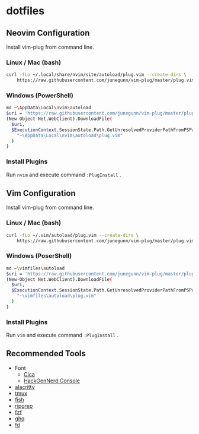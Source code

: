 # dotfiles

## Neovim Configuration
Install vim-plug from command line.

### Linux / Mac (bash)
```sh
curl -fLo ~/.local/share/nvim/site/autoload/plug.vim --create-dirs \
    https://raw.githubusercontent.com/junegunn/vim-plug/master/plug.vim
```

### Windows (PowerShell)
```sh
md ~\AppData\Local\nvim\autoload
$uri = 'https://raw.githubusercontent.com/junegunn/vim-plug/master/plug.vim'
(New-Object Net.WebClient).DownloadFile(
  $uri,
  $ExecutionContext.SessionState.Path.GetUnresolvedProviderPathFromPSPath(
    "~\AppData\Local\nvim\autoload\plug.vim"
  )
)
```

### Install Plugins
Run `nvim` and execute  command `:PlugInstall` .

## Vim Configuration
Install vim-plug from command line.

### Linux / Mac (bash)
```sh
curl -fLo ~/.vim/autoload/plug.vim --create-dirs \
    https://raw.githubusercontent.com/junegunn/vim-plug/master/plug.vim
```

### Windows (PoserShell)
```sh
md ~\vimfiles\autoload
$uri = 'https://raw.githubusercontent.com/junegunn/vim-plug/master/plug.vim'
(New-Object Net.WebClient).DownloadFile(
  $uri,
  $ExecutionContext.SessionState.Path.GetUnresolvedProviderPathFromPSPath(
    "~\vimfiles\autoload\plug.vim"
  )
)
```

### Install Plugins
Run `vim` and execute  command `:PlugInstall` .

## Recommended Tools
* Font
    * [Cica](https://github.com/miiton/Cica)
    * [HackGenNerd Console](https://github.com/yuru7/HackGen)
* [alacritty](https://github.com/jwilm/alacritty)
* [tmux](https://github.com/tmux/tmux)
* [fish](https://github.com/fish-shell/fish-shell)
* [ripgrep](https://github.com/BurntSushi/ripgrep)
* [fzf](https://github.com/junegunn/fzf)
* [ghq](https://github.com/motemen/ghq)
* [fd](https://github.com/sharkdp/fd)
